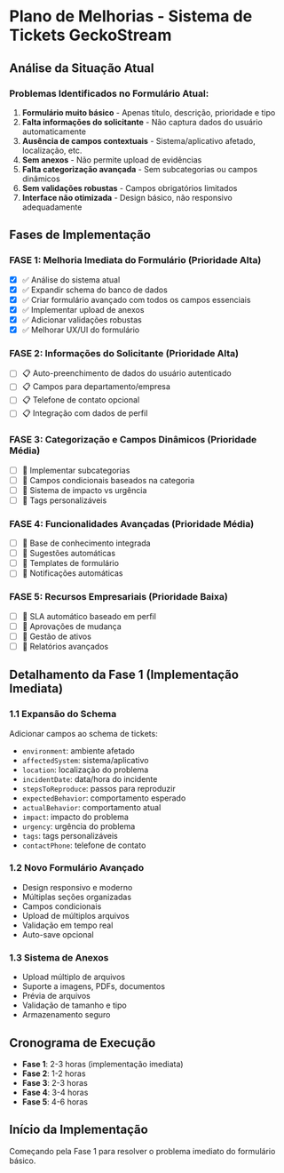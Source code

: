 # Plano de Melhorias - Sistema de Tickets GeckoStream

## Análise da Situação Atual

### Problemas Identificados no Formulário Atual:
1. **Formulário muito básico** - Apenas título, descrição, prioridade e tipo
2. **Falta informações do solicitante** - Não captura dados do usuário automaticamente
3. **Ausência de campos contextuais** - Sistema/aplicativo afetado, localização, etc.
4. **Sem anexos** - Não permite upload de evidências
5. **Falta categorização avançada** - Sem subcategorias ou campos dinâmicos
6. **Sem validações robustas** - Campos obrigatórios limitados
7. **Interface não otimizada** - Design básico, não responsivo adequadamente

## Fases de Implementação

### FASE 1: Melhoria Imediata do Formulário (Prioridade Alta)
- [x] ✅ Análise do sistema atual
- [x] ✅ Expandir schema do banco de dados
- [x] ✅ Criar formulário avançado com todos os campos essenciais
- [x] ✅ Implementar upload de anexos
- [x] ✅ Adicionar validações robustas
- [x] ✅ Melhorar UX/UI do formulário

### FASE 2: Informações do Solicitante (Prioridade Alta)
- [ ] 📋 Auto-preenchimento de dados do usuário autenticado
- [ ] 📋 Campos para departamento/empresa
- [ ] 📋 Telefone de contato opcional
- [ ] 📋 Integração com dados de perfil

### FASE 3: Categorização e Campos Dinâmicos (Prioridade Média)
- [ ] 🔀 Implementar subcategorias
- [ ] 🔀 Campos condicionais baseados na categoria
- [ ] 🔀 Sistema de impacto vs urgência
- [ ] 🔀 Tags personalizáveis

### FASE 4: Funcionalidades Avançadas (Prioridade Média)
- [ ] 🚀 Base de conhecimento integrada
- [ ] 🚀 Sugestões automáticas
- [ ] 🚀 Templates de formulário
- [ ] 🚀 Notificações automáticas

### FASE 5: Recursos Empresariais (Prioridade Baixa)
- [ ] 🏢 SLA automático baseado em perfil
- [ ] 🏢 Aprovações de mudança
- [ ] 🏢 Gestão de ativos
- [ ] 🏢 Relatórios avançados

## Detalhamento da Fase 1 (Implementação Imediata)

### 1.1 Expansão do Schema
Adicionar campos ao schema de tickets:
- `environment`: ambiente afetado
- `affectedSystem`: sistema/aplicativo
- `location`: localização do problema
- `incidentDate`: data/hora do incidente
- `stepsToReproduce`: passos para reproduzir
- `expectedBehavior`: comportamento esperado
- `actualBehavior`: comportamento atual
- `impact`: impacto do problema
- `urgency`: urgência do problema
- `tags`: tags personalizáveis
- `contactPhone`: telefone de contato

### 1.2 Novo Formulário Avançado
- Design responsivo e moderno
- Múltiplas seções organizadas
- Campos condicionais
- Upload de múltiplos arquivos
- Validação em tempo real
- Auto-save opcional

### 1.3 Sistema de Anexos
- Upload múltiplo de arquivos
- Suporte a imagens, PDFs, documentos
- Prévia de arquivos
- Validação de tamanho e tipo
- Armazenamento seguro

## Cronograma de Execução
- **Fase 1**: 2-3 horas (implementação imediata)
- **Fase 2**: 1-2 horas
- **Fase 3**: 2-3 horas
- **Fase 4**: 3-4 horas
- **Fase 5**: 4-6 horas

## Início da Implementação
Começando pela Fase 1 para resolver o problema imediato do formulário básico.
